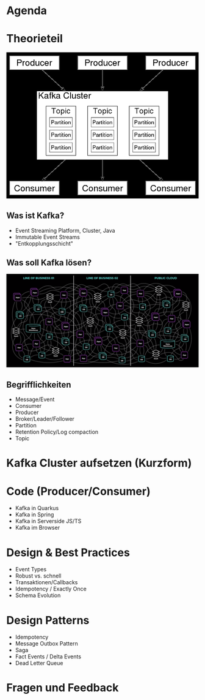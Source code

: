 # Agenda

# Theorieteil

![Overview_of_Apache_Kafka.svg.png](kafka_diagram.png)

## Was ist Kafka?

- Event Streaming Platform, Cluster, Java
- Immutable Event Streams
- "Entkopplungsschicht"

## Was soll Kafka lösen?

![Spaghetti](kafka_spaghetti.png)

## Begrifflichkeiten

- Message/Event
- Consumer
- Producer
- Broker/Leader/Follower
- Partition
- Retention Policy/Log compaction
- Topic

# Kafka Cluster aufsetzen (Kurzform)

# Code (Producer/Consumer)

- Kafka in Quarkus
- Kafka in Spring
- Kafka in Serverside JS/TS
- Kafka im Browser

# Design & Best Practices

- Event Types
- Robust vs. schnell
- Transaktionen/Callbacks
- Idempotency / Exactly Once
- Schema Evolution

# Design Patterns

- Idempotency
- Message Outbox Pattern
- Saga
- Fact Events / Delta Events
- Dead Letter Queue

# Fragen und Feedback
